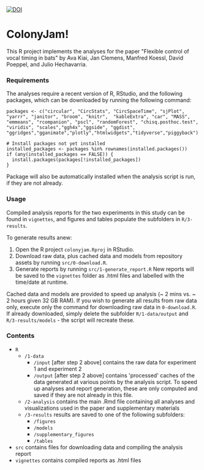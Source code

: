 [![DOI](https://zenodo.org/badge/DOI/10.5281/zenodo.7670888.svg)](https://doi.org/10.5281/zenodo.7670888)

# ColonyJam!

This R project implements the analyses for the paper "Flexible control of vocal timing in bats" by Ava Kiai, Jan Clemens, Manfred Koessl, David Poeppel, and Julio Hechavarria. 

### Requirements

The analyses require a recent version of R, RStudio, and the following packages, which can be downloaded by running the following command:
```
packages <- c("circular", "CircStats", "CircSpaceTime", "sjPlot", "yarrr", "janitor", "broom", "knitr",  "kableExtra", "car", "MASS", "emmeans", "rcompanion", "pscl", "randomForest", "chisq.posthoc.test", "viridis", "scales","ggh4x","ggside", "ggdist", "ggridges","gganimate","plotly","htmlwidgets","tidyverse","piggyback")

# Install packages not yet installed
installed_packages <- packages %in% rownames(installed.packages())
if (any(installed_packages == FALSE)) {
  install.packages(packages[!installed_packages])
}
```
Package will also be automatically installed when the analysis script is run, if they are not already.

### Usage
Compiled analysis reports for the two experiments in this study can be found in `vignettes`, 
and figures and tables populate the subfolders in `R/3-results`. 

To generate results anew:
1. Open the R project `colonyjam.Rproj` in RStudio.
2. Download raw data, plus cached data and models from repository assets by running `src/0-download.R`. 
3. Generate reports by running `src/1-generate_report.R` New reports will be saved to the `vignettes` folder as .html files and labelled with the time/date at runtime.

Cached data and models are provided to speed up analysis (~ 2 mins vs. ~ 2 hours given 32 GB RAM). If you wish to generate all results from raw data only, execute only the command for downloading raw data in `0-download.R`. If already downloaded, simply delete the subfolder `R/1-data/output` and `R/3-results/models` - the script will recreate these.

### Contents
- `R` 
	+ `/1-data` 
		+ `/input` [after step 2 above] contains the raw data for experiment 1 and experiment 2
		+ `/output` [after step 2 above] contains 'processed' caches of the data generated at various points by the analysis script. To speed up analyses and report generation, these are only computed and saved if they are not already in this file. 
	+ `/2-analysis` contains the main .Rmd file containing all analyses and visualizations used in the paper and supplementary materials
	+ `/3-results` results are saved to one of the following subfolders:
		+ `/figures`
		+ `/models`
		+ `/supplementary_figures`
		+ `/tables`
- `src` contains files for downloading data and compiling the analysis report
- `vignettes` contains compiled reports as .html files


